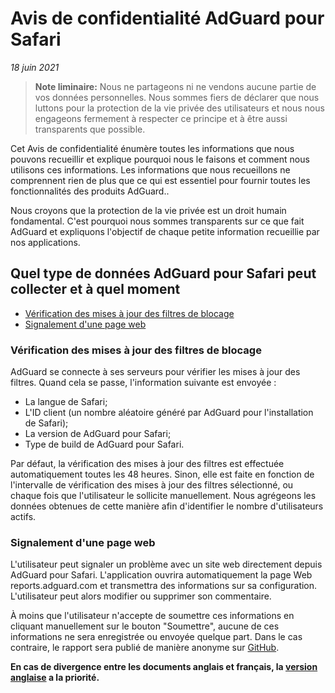 # Avis de confidentialité AdGuard pour Safari
*18 juin 2021*

> **Note liminaire:**  Nous ne partageons ni ne vendons aucune partie de vos données personnelles. Nous sommes fiers de déclarer que nous luttons pour la protection de la vie privée des utilisateurs et nous nous engageons fermement à respecter ce principe et à être aussi transparents que possible.

Cet Avis de confidentialité énumère toutes les informations que nous pouvons recueillir et explique pourquoi nous le faisons et comment nous utilisons ces informations. Les informations que nous recueillons ne comprennent rien de plus que ce qui est essentiel pour fournir toutes les fonctionnalités des produits AdGuard..

Nous croyons que la protection de la vie privée est un droit humain fondamental. C'est pourquoi nous sommes transparents sur ce que fait AdGuard et expliquons l'objectif de chaque petite information recueillie par nos applications.

## Quel type de données AdGuard pour Safari peut collecter et à quel moment

* [Vérification des mises à jour des filtres de blocage](#vérification-des-mises-à-jour-des-filtres-de-blocage)
* [Signalement d'une page web](#signalement-d'une-page-web)

### <a id="filters-updates-check"></a> Vérification des mises à jour des filtres de blocage

AdGuard se connecte à ses serveurs pour vérifier les mises à jour des filtres. Quand cela se passe, l'information suivante est envoyée :

* La langue de Safari;
* L'ID client (un nombre aléatoire généré par AdGuard pour l'installation de Safari);
* La version de AdGuard pour Safari;
* Type de build de AdGuard pour Safari.

Par défaut, la vérification des mises à jour des filtres est effectuée automatiquement toutes les 48 heures. Sinon, elle est faite en fonction de l'intervalle de vérification des mises à jour des filtres sélectionné, ou chaque fois que l'utilisateur le sollicite manuellement. Nous agrégeons les données obtenues de cette manière afin d'identifier le nombre d'utilisateurs actifs.

### <a id="web-page-complaint"></a> Signalement d'une page web

L'utilisateur peut signaler un problème avec un site web directement depuis AdGuard pour Safari. L'application ouvrira automatiquement la page Web reports.adguard.com et transmettra des informations sur sa configuration. L'utilisateur peut alors modifier ou supprimer son commentaire.

À moins que l'utilisateur n'accepte de soumettre ces informations en cliquant manuellement sur le bouton "Soumettre", aucune de ces informations ne sera enregistrée ou envoyée quelque part. Dans le cas contraire, le rapport sera publié de manière anonyme sur [GitHub](https://github.com/adguardteam/adguardfilters/issues).

**En cas de divergence entre les documents anglais et français, la [version anglaise](https://adguard.com/en/privacy/safari.html) a la priorité.**
